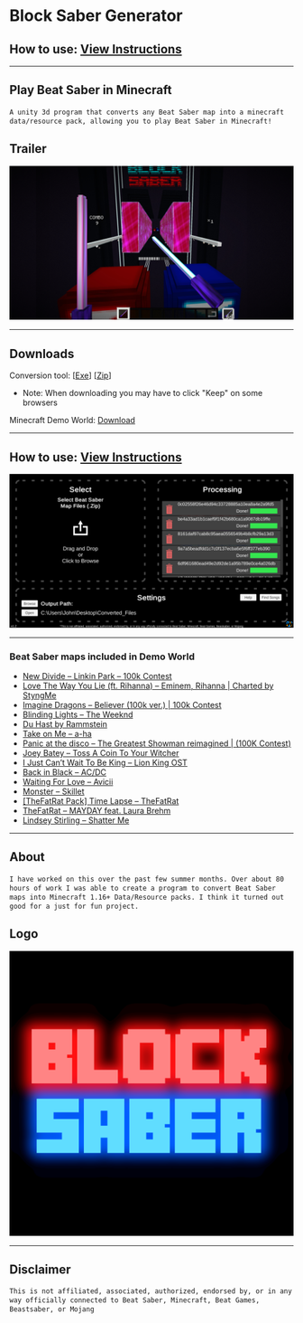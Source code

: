 # Block Saber Generator

## How to use: [View Instructions](https://www.mrjohnweez.com/blocksaber.html)

___

## Play Beat Saber in Minecraft

    A unity 3d program that converts any Beat Saber map into a minecraft data/resource pack, allowing you to play Beat Saber in Minecraft!

## Trailer

[![Trailer Demo Video](Created_Assets/Art/YouTubeThumb.jpg)](http://www.youtube.com/watch?v=z2UJlzIfijM "Block Saber Demo Video")

___

## Downloads

Conversion tool: [[Exe](https://github.com/MrJohnWeez/Block_Saber_Generator/releases/download/v1.2/BlockSaberGenSetup.exe)] [[Zip](https://github.com/MrJohnWeez/Block_Saber_Generator/releases/download/v1.2/Block_Saber_Generator_v1.2.Unzip_This.zip)]

* Note: When downloading you may have to click "Keep" on some browsers

Minecraft Demo World: [Download](https://github.com/MrJohnWeez/Block_Saber_Generator/releases/download/v1.2/Block_Saber_Demo_World.zip)

___

## How to use: [View Instructions](https://www.mrjohnweez.com/blocksaber.html)

![Conversion Tool UI](Created_Assets/Art/Converstion_Tool.png "Conversion Tool UI")

___

### Beat Saber maps included in Demo World

* [New Divide – Linkin Park – 100k Contest](https://bsaber.com/songs/2005/)
* [Love The Way You Lie (ft. Rihanna) – Eminem, Rihanna | Charted by StyngMe](https://bsaber.com/songs/30fd/)
* [Imagine Dragons – Believer (100k ver.) | 100k Contest](https://bsaber.com/songs/1fef/)
* [Blinding Lights – The Weeknd](https://bsaber.com/songs/8553/)
* [Du Hast by Rammstein](https://bsaber.com/songs/18cc/)
* [Take on Me – a-ha](https://bsaber.com/songs/6d63/)
* [Panic at the disco – The Greatest Showman reimagined | (100K Contest)](https://bsaber.com/songs/2087/)
* [Joey Batey – Toss A Coin To Your Witcher](https://bsaber.com/songs/7a64/)
* [I Just Can’t Wait To Be King – Lion King OST](https://bsaber.com/songs/1fe5/)
* [Back in Black – AC/DC](https://bsaber.com/songs/9d7/)
* [Waiting For Love – Avicii](https://bsaber.com/songs/5fc/)
* [Monster – Skillet](https://bsaber.com/songs/1f03/)
* [[TheFatRat Pack] Time Lapse – TheFatRat](https://bsaber.com/songs/a909/)
* [TheFatRat – MAYDAY feat. Laura Brehm](https://bsaber.com/songs/6b8c/)
* [Lindsey Stirling – Shatter Me](https://bsaber.com/songs/49ae/)

___

## About

    I have worked on this over the past few summer months. Over about 80 hours of work I was able to create a program to convert Beat Saber maps into Minecraft 1.16+ Data/Resource packs. I think it turned out good for a just for fun project.

## Logo

![Block Saber Logo](Created_Assets/Art/BlockSaberLogo.png "Block Saber Logo Art")

___

## Disclaimer

    This is not affiliated, associated, authorized, endorsed by, or in any way officially connected to Beat Saber, Minecraft, Beat Games, Beastsaber, or Mojang
